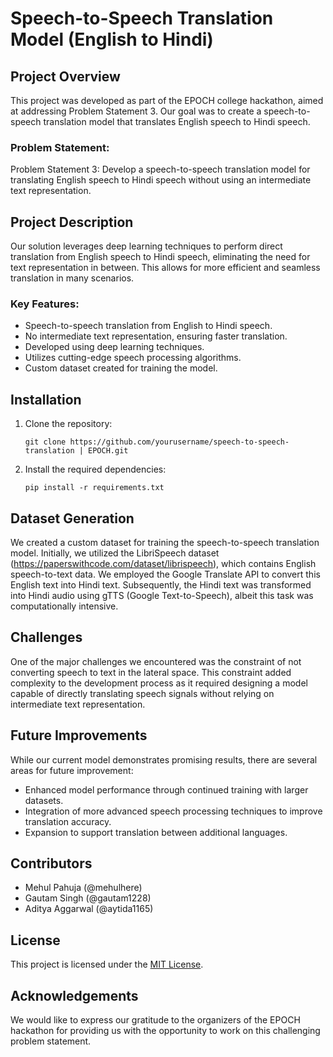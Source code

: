 # Speech-to-Speech Translation Model (English to Hindi)

## Project Overview

This project was developed as part of the EPOCH college hackathon, aimed at addressing Problem Statement 3. Our goal was to create a speech-to-speech translation model that translates English speech to Hindi speech. 

### Problem Statement:

Problem Statement 3: Develop a speech-to-speech translation model for translating English speech to Hindi speech without using an intermediate text representation.

## Project Description

Our solution leverages deep learning techniques to perform direct translation from English speech to Hindi speech, eliminating the need for text representation in between. This allows for more efficient and seamless translation in many scenarios.

### Key Features:

- Speech-to-speech translation from English to Hindi speech.
- No intermediate text representation, ensuring faster translation.
- Developed using deep learning techniques.
- Utilizes cutting-edge speech processing algorithms.
- Custom dataset created for training the model.

## Installation

1. Clone the repository:

   ```
   git clone https://github.com/yourusername/speech-to-speech-translation | EPOCH.git
   ```

2. Install the required dependencies:

   ```
   pip install -r requirements.txt
   ```

## Dataset Generation

We created a custom dataset for training the speech-to-speech translation model. Initially, we utilized the LibriSpeech dataset (https://paperswithcode.com/dataset/librispeech), which contains English speech-to-text data. We employed the Google Translate API to convert this English text into Hindi text. Subsequently, the Hindi text was transformed into Hindi audio using gTTS (Google Text-to-Speech), albeit this task was computationally intensive.

## Challenges

One of the major challenges we encountered was the constraint of not converting speech to text in the lateral space. This constraint added complexity to the development process as it required designing a model capable of directly translating speech signals without relying on intermediate text representation.

## Future Improvements

While our current model demonstrates promising results, there are several areas for future improvement:

- Enhanced model performance through continued training with larger datasets.
- Integration of more advanced speech processing techniques to improve translation accuracy.
- Expansion to support translation between additional languages.

## Contributors

- Mehul Pahuja (@mehulhere)
- Gautam Singh (@gautam1228)
- Aditya Aggarwal (@aytida1165)

## License

This project is licensed under the [MIT License](LICENSE).

## Acknowledgements

We would like to express our gratitude to the organizers of the EPOCH hackathon for providing us with the opportunity to work on this challenging problem statement.
